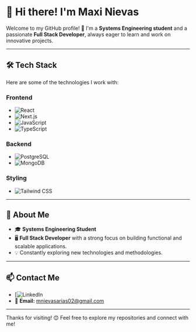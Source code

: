 # 👋 Hi there! I'm Maxi Nievas

Welcome to my GitHub profile! 🚀 I'm a **Systems Engineering student** and a passionate **Full Stack Developer**, always eager to learn and work on innovative projects.

---

## 🛠️ Tech Stack

Here are some of the technologies I work with:

### Frontend
- ![React](https://img.shields.io/badge/-React-61DAFB?logo=react&logoColor=white&style=flat-square)
- ![Next.js](https://img.shields.io/badge/-Next.js-000000?logo=next.js&logoColor=white&style=flat-square)
- ![JavaScript](https://img.shields.io/badge/-JavaScript-F7DF1E?logo=javascript&logoColor=white&style=flat-square)
- ![TypeScript](https://img.shields.io/badge/-TypeScript-3178C6?logo=typescript&logoColor=white&style=flat-square)

### Backend
- ![PostgreSQL](https://img.shields.io/badge/-PostgreSQL-336791?logo=postgresql&logoColor=white&style=flat-square)
- ![MongoDB](https://img.shields.io/badge/-MongoDB-47A248?logo=mongodb&logoColor=white&style=flat-square)

### Styling
- ![Tailwind CSS](https://img.shields.io/badge/-Tailwind%20CSS-06B6D4?logo=tailwindcss&logoColor=white&style=flat-square)

---

## 🌱 About Me

- 🎓 **Systems Engineering Student**
- 🖥️ **Full Stack Developer** with a strong focus on building functional and scalable applications.
- 💡 Constantly exploring new technologies and methodologies.

---

## 📫 Contact Me

- [![LinkedIn](https://www.linkedin.com/in/maximiliano-nievas-arias/)  
- 📧 **Email:** [mnievasarias02@gmail.com
](mnievasarias02@gmail.com
)

---

Thanks for visiting! 😊 Feel free to explore my repositories and connect with me!
